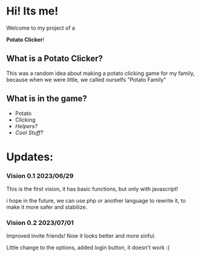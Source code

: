 # Hi! Its me! 

Welcome to my project of a 

**Potato Clicker**!

## What is a Potato Clicker?

This was a random idea about making a potato clicking game for my family, because when we were little, we called ourselfs "Potato Family"

## What is in the game?

* Potato
* Clicking
* *Helpers?*
* *Cool Stuff?*

# Updates: 

### Vision 0.1 2023/06/29 

This is the first vision, it has basic functions, but only with javascript!

i hope in the future, we can use php or another language to rewrite it, to make it more safer and stabilize.

### Vision 0.2 2023/07/01

Improved invite friends! Now it looks better and more sinful.

Little change to the options, added login button, it doesn't work :(
